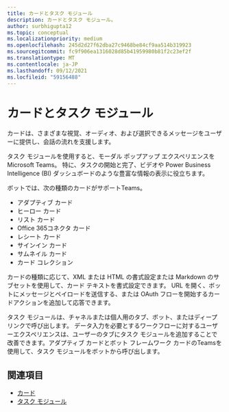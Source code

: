 ```yaml
---
title: カードとタスク モジュール
description: カードとタスク モジュール。
author: surbhigupta12
ms.topic: conceptual
ms.localizationpriority: medium
ms.openlocfilehash: 245d2d27f62dba27c9468be84cf9aa514b319923
ms.sourcegitcommit: fc9f906ea1316028d85b41959980b81f2c23ef2f
ms.translationtype: MT
ms.contentlocale: ja-JP
ms.lasthandoff: 09/12/2021
ms.locfileid: "59156488"
---
```

# <a name="cards-and-task-modules"></a>カードとタスク モジュール

カードは、さまざまな視覚、オーディオ、および選択できるメッセージをユーザーに提供し、会話の流れを支援します。

タスク モジュールを使用すると、モーダル ポップアップ エクスペリエンスを Microsoft Teams。 特に、タスクの開始と完了、ビデオや Power Business Intelligence (BI) ダッシュボードのような豊富な情報の表示に役立ちます。

ボットでは、次の種類のカードがサポートTeams。

* アダプティブ カード
* ヒーロー カード
* リスト カード
* Office 365コネクタ カード
* レシート カード
* サインイン カード
* サムネイル カード
* カード コレクション

カードの種類に応じて、XML または HTML の書式設定または Markdown のサブセットを使用して、カード テキストを書式設定できます。 URL を開く、ボットにメッセージとペイロードを送信する、または OAuth フローを開始するカードアクションを追加して応答できます。

タスク モジュールは、チャネルまたは個人用のタブ、ボット、またはディープ リンクで呼び出します。 データ入力を必要とするワークフローに対するユーザーエクスペリエンスは、ユーザーのタブにタスク モジュールを追加することで改善できます。アダプティブ カードとボット フレームワーク カードのTeamsを使用して、タスク モジュールをボットから呼び出します。

## <a name="see-also"></a>関連項目

* [カード](~/task-modules-and-cards/what-are-cards.md)
* [タスク モジュール](~/task-modules-and-cards/what-are-task-modules.md)
